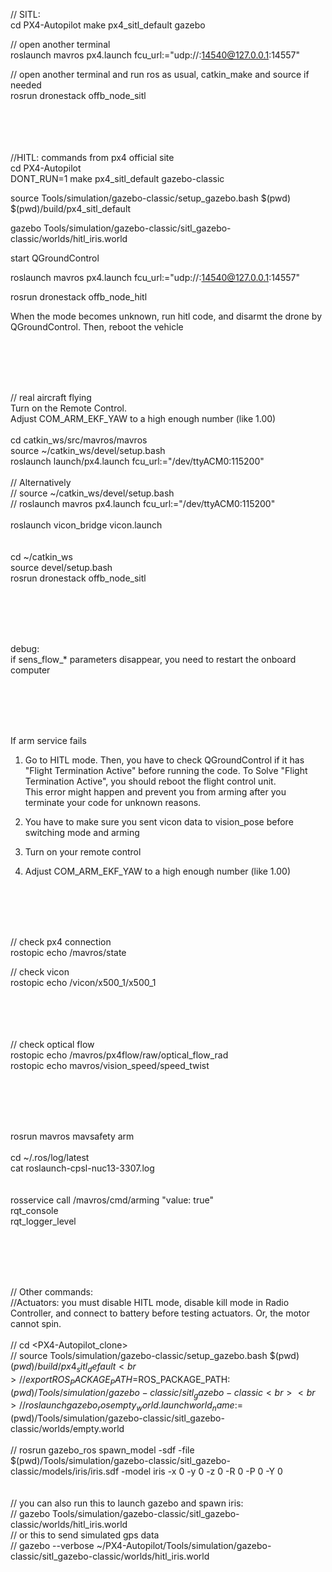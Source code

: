 // SITL: <br>
cd PX4-Autopilot
make px4_sitl_default gazebo

// open another terminal <br>
roslaunch mavros px4.launch fcu_url:="udp://:14540@127.0.0.1:14557" <br>

// open another terminal and run ros as usual, catkin_make and source if needed <br>
rosrun dronestack offb_node_sitl <br>
<br>
<br>
<br>
<br>


//HITL: commands from px4 official site <br>
cd PX4-Autopilot <br>
DONT_RUN=1 make px4_sitl_default gazebo-classic <br>

source Tools/simulation/gazebo-classic/setup_gazebo.bash $(pwd) $(pwd)/build/px4_sitl_default <br>

gazebo Tools/simulation/gazebo-classic/sitl_gazebo-classic/worlds/hitl_iris.world <br>

start QGroundControl <br>

roslaunch mavros px4.launch fcu_url:="udp://:14540@127.0.0.1:14557" <br>

rosrun dronestack offb_node_hitl <br>

When the mode becomes unknown, run hitl code, and disarmt the drone by QGroundControl. Then, reboot the vehicle <br>

<br>
<br>
<br>
<br>

// real aircraft flying <br>
Turn on the Remote Control. <br>
Adjust COM_ARM_EKF_YAW to a high enough number (like 1.00) <br>
<br>
cd catkin_ws/src/mavros/mavros <br>
source ~/catkin_ws/devel/setup.bash <br>
roslaunch launch/px4.launch fcu_url:="/dev/ttyACM0:115200" <br>
<br>
// Alternatively <br>
// source ~/catkin_ws/devel/setup.bash <br>
// roslaunch mavros px4.launch fcu_url:="/dev/ttyACM0:115200" <br>
<br>
roslaunch vicon_bridge vicon.launch <br>
<br>
<br>
cd ~/catkin_ws <br>
source devel/setup.bash <br>
rosrun dronestack offb_node_sitl <br>

<br>
<br>
<br>
<br>

debug: <br>
if sens_flow_* parameters disappear, you need to restart the onboard computer <br>

<br>
<br>
<br>
<br>

If arm service fails <br>
1. Go to HITL mode. Then, you have to check QGroundControl if it has "Flight Termination Active" before running the code.
To Solve "Flight Termination Active", you should reboot the flight control unit. <br>
This error might happen and prevent you from arming after you terminate your code for unknown reasons. <br>

2. You have to make sure you sent vicon data to vision_pose before switching mode and arming <br>

3. Turn on your remote control <br>

4. Adjust COM_ARM_EKF_YAW to a high enough number (like 1.00) <br>
<br>
<br>
<br>
<br>

// check px4 connection <br>
rostopic echo /mavros/state <br>

// check vicon <br>
rostopic echo /vicon/x500_1/x500_1 <br>
<br>
<br>
<br>
<br>

// check optical flow <br>
rostopic echo /mavros/px4flow/raw/optical_flow_rad <br>
rostopic echo mavros/vision_speed/speed_twist <br>

<br>
<br>
<br>
<br>
 
rosrun mavros mavsafety arm <br>
<br>
cd ~/.ros/log/latest <br>
cat roslaunch-cpsl-nuc13-3307.log <br>
<br>
<br>
rosservice call /mavros/cmd/arming "value: true" <br>
rqt_console <br>
rqt_logger_level <br>







<br>
<br>
<br>
<br>



// Other commands: <br>
//Actuators: you must disable HITL mode, disable kill mode in Radio Controller, and connect to battery before testing actuators. Or, the motor cannot spin. <br>
<br>
// cd <PX4-Autopilot_clone> <br>
// source Tools/simulation/gazebo-classic/setup_gazebo.bash $(pwd) $(pwd)/build/px4_sitl_default <br>
// export ROS_PACKAGE_PATH=$ROS_PACKAGE_PATH:$(pwd)/Tools/simulation/gazebo-classic/sitl_gazebo-classic <br>
<br>
// roslaunch gazebo_ros empty_world.launch world_name:=$(pwd)/Tools/simulation/gazebo-classic/sitl_gazebo-classic/worlds/empty.world <br>
<br>
// rosrun gazebo_ros spawn_model -sdf -file $(pwd)/Tools/simulation/gazebo-classic/sitl_gazebo-classic/models/iris/iris.sdf -model iris -x 0 -y 0 -z 0 -R 0 -P 0 -Y 0 <br>
<br>
<br>
// you can also run this to launch gazebo and spawn iris:  <br>
// gazebo Tools/simulation/gazebo-classic/sitl_gazebo-classic/worlds/hitl_iris.world <br>
// or this to send simulated gps data <br>
// gazebo --verbose ~/PX4-Autopilot/Tools/simulation/gazebo-classic/sitl_gazebo-classic/worlds/hitl_iris.world <br>

